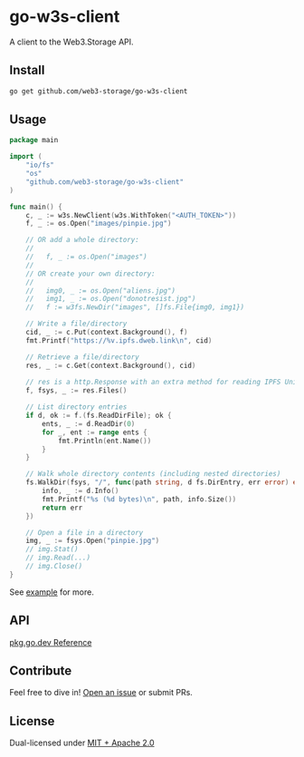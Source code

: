 # go-w3s-client

A client to the Web3.Storage API.

## Install

```sh
go get github.com/web3-storage/go-w3s-client
```

## Usage

```go
package main

import (
    "io/fs"
    "os"
    "github.com/web3-storage/go-w3s-client"
)

func main() {
    c, _ := w3s.NewClient(w3s.WithToken("<AUTH_TOKEN>"))
    f, _ := os.Open("images/pinpie.jpg")

    // OR add a whole directory:
    //
    //   f, _ := os.Open("images")
    //
    // OR create your own directory:
    //
    //   img0, _ := os.Open("aliens.jpg")
    //   img1, _ := os.Open("donotresist.jpg")
    //   f := w3fs.NewDir("images", []fs.File{img0, img1})

    // Write a file/directory
    cid, _ := c.Put(context.Background(), f)
    fmt.Printf("https://%v.ipfs.dweb.link\n", cid)

    // Retrieve a file/directory
    res, _ := c.Get(context.Background(), cid)
    
    // res is a http.Response with an extra method for reading IPFS UnixFS files!
    f, fsys, _ := res.Files()

    // List directory entries
    if d, ok := f.(fs.ReadDirFile); ok {
        ents, _ := d.ReadDir(0)
        for _, ent := range ents {
            fmt.Println(ent.Name())
        }
    }

    // Walk whole directory contents (including nested directories)
    fs.WalkDir(fsys, "/", func(path string, d fs.DirEntry, err error) error {
        info, _ := d.Info()
        fmt.Printf("%s (%d bytes)\n", path, info.Size())
        return err
    })

    // Open a file in a directory
    img, _ := fsys.Open("pinpie.jpg")
    // img.Stat()
    // img.Read(...)
    // img.Close()
}
```

See [example](./example) for more.

## API

[pkg.go.dev Reference](https://pkg.go.dev/github.com/web3-storage/go-w3s-client)

## Contribute

Feel free to dive in! [Open an issue](https://github.com/web3-storage/go-w3s-client/issues/new) or submit PRs.

## License

Dual-licensed under [MIT + Apache 2.0](https://github.com/web3-storage/go-w3s-client/blob/main/LICENSE.md)
